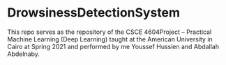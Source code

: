 # DrowsinessDetectionSystem
This repo serves as the repository of the CSCE 4604Project – Practical Machine Learning (Deep Learning) taught at the American University in Cairo at Spring 2021 and performed by me Youssef Hussien and Abdallah Abdelnaby.
